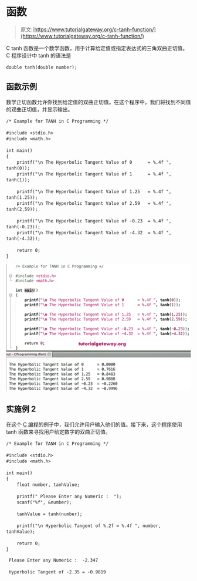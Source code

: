 # 函数

> 原文:[https://www.tutorialgateway.org/c-tanh-function/](https://www.tutorialgateway.org/c-tanh-function/)

C tanh 函数是一个数学函数，用于计算给定值或指定表达式的三角双曲正切值。C 程序设计中 tanh 的语法是

```
double tanh(double number);
```

## 函数示例

数学正切函数允许你找到给定值的双曲正切值。在这个程序中，我们将找到不同值的双曲正切值，并显示输出。

```
/* Example for TANH in C Programming */

#include <stdio.h>
#include <math.h>

int main()
{ 
    printf("\n The Hyperbolic Tangent Value of 0      = %.4f ", tanh(0));
    printf("\n The Hyperbolic Tangent Value of 1      = %.4f ", tanh(1));

    printf("\n The Hyperbolic Tangent Value of 1.25   = %.4f ", tanh(1.25));
    printf("\n The Hyperbolic Tangent Value of 2.59   = %.4f ", tanh(2.59));

    printf("\n The Hyperbolic Tangent Value of -0.23  = %.4f ", tanh(-0.23));
    printf("\n The Hyperbolic Tangent Value of -4.32  = %.4f ", tanh(-4.32));

    return 0;
}
```

![c tanh Function 1](img/b7735df164e259aa3ea70a9ef9193d67.png)

## 实施例 2

在这个 [C 编程](https://www.tutorialgateway.org/c-programming/)的例子中，我们允许用户输入他们的值。接下来，这个[程序](https://www.tutorialgateway.org/c-programming-examples/)使用 tanh 函数来寻找用户给定数字的双曲正切值。

```
/* Example for TANH in C Programming */

#include <stdio.h>
#include <math.h>

int main()
{
    float number, tanhValue;

    printf(" Please Enter any Numeric :  ");
    scanf("%f", &number);

    tanhValue = tanh(number);

    printf("\n Hyperbolic Tangent of %.2f = %.4f ", number, tanhValue);

    return 0;
}
```

```
 Please Enter any Numeric :  -2.347

 Hyperbolic Tangent of -2.35 = -0.9819
```